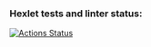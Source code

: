 ### Hexlet tests and linter status:
[![Actions Status](https://github.com/MeruemSolo/frontend-project-44/workflows/hexlet-check/badge.svg)](https://github.com/MeruemSolo/frontend-project-44/actions)